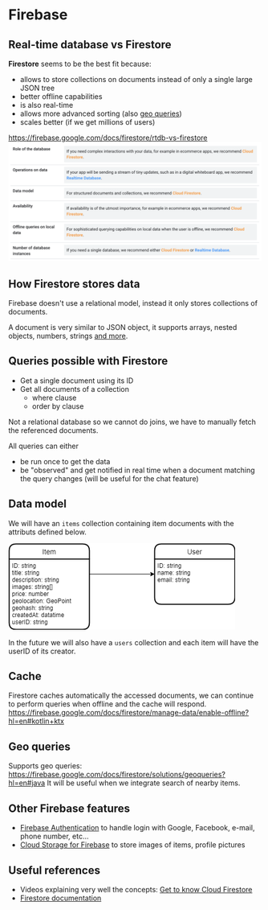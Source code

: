 # Firebase

## Real-time database vs Firestore

**Firestore** seems to be the best fit because:
- allows to store collections on documents instead of only a single large JSON tree
- better offline capabilities
- is also real-time
- allows more advanced sorting (also [geo queries](#geo-queries))
- scales better (if we get millions of users)

https://firebase.google.com/docs/firestore/rtdb-vs-firestore
![Real-time database vs Firestore](img/rtdb-firestore-comparison.png)

## How Firestore stores data
Firebase doesn't use a relational model, instead it only stores collections of documents.

A document is very similar to JSON object, it supports arrays, nested objects, numbers, strings [and more](https://firebase.google.com/docs/firestore/manage-data/data-types?hl=en).

## Queries possible with Firestore
- Get a single document using its ID
- Get all documents of a collection
  - where clause
  - order by clause

Not a relational database so we cannot do joins, we have to manually fetch the referenced documents.

All queries can either
- be run once to get the data
- be "observed" and get notified in real time when a document matching the query changes (will be useful for the chat feature)

## Data model
We will have an `items` collection containing item documents with the attributs defined below.

![diagram](img/model.png)

In the future we will also have a `users` collection and each item will have the userID of its creator.

## Cache
Firestore caches automatically the accessed documents, we can continue to perform queries when offline and the cache will respond.
https://firebase.google.com/docs/firestore/manage-data/enable-offline?hl=en#kotlin+ktx

## Geo queries
Supports geo queries:
https://firebase.google.com/docs/firestore/solutions/geoqueries?hl=en#java
It will be useful when we integrate search of nearby items.

## Other Firebase features
- [Firebase Authentication](https://firebase.google.com/docs/auth?hl=en) to handle login with Google, Facebook, e-mail, phone number, etc...
- [Cloud Storage for Firebase](https://firebase.google.com/docs/storage?hl=en) to store images of items, profile pictures

## Useful references
- Videos explaining very well the concepts: [Get to know Cloud Firestore](https://www.youtube.com/playlist?list=PLl-K7zZEsYLluG5MCVEzXAQ7ACZBCuZgZ)
- [Firestore documentation](https://firebase.google.com/docs/firestore?hl=en)
